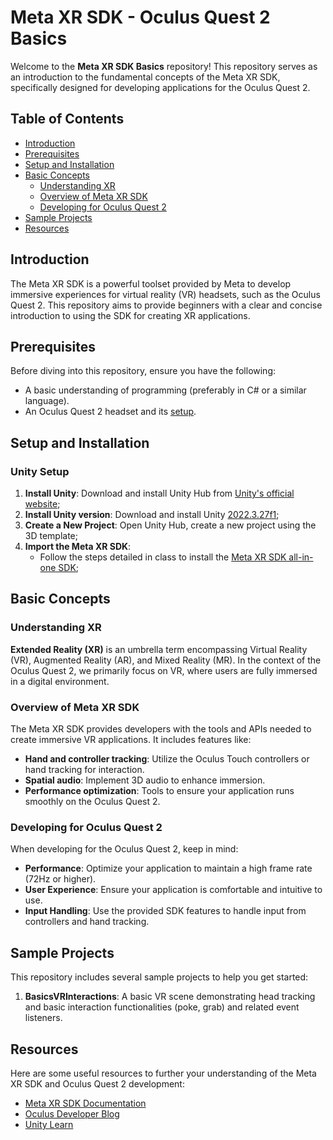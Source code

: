 # Meta XR SDK - Oculus Quest 2 Basics

Welcome to the **Meta XR SDK Basics** repository! This repository serves as an introduction to the fundamental concepts of the Meta XR SDK, specifically designed for developing applications for the Oculus Quest 2.

## Table of Contents

- [Introduction](#introduction)
- [Prerequisites](#prerequisites)
- [Setup and Installation](#setup-and-installation)
- [Basic Concepts](#basic-concepts)
  - [Understanding XR](#understanding-xr)
  - [Overview of Meta XR SDK](#overview-of-meta-xr-sdk)
  - [Developing for Oculus Quest 2](#developing-for-oculus-quest-2)
- [Sample Projects](#sample-projects)
- [Resources](#resources)

## Introduction

The Meta XR SDK is a powerful toolset provided by Meta to develop immersive experiences for virtual reality (VR) headsets, such as the Oculus Quest 2. This repository aims to provide beginners with a clear and concise introduction to using the SDK for creating XR applications.


## Prerequisites

Before diving into this repository, ensure you have the following:

- A basic understanding of programming (preferably in C# or a similar language).
- An Oculus Quest 2 headset and its [setup](https://www.meta.com/it/en/quest/setup/).


## Setup and Installation

### Unity Setup

1. **Install Unity**: Download and install Unity Hub from [Unity's official website](https://unity3d.com/get-unity/download);
2. **Install Unity version**: Download and install Unity [2022.3.27f1](https://unity.com/releases/editor/archive);
3. **Create a New Project**: Open Unity Hub, create a new project using the 3D template;
4. **Import the Meta XR SDK**:
   - Follow the steps detailed in class to install the [Meta XR SDK all-in-one SDK](https://assetstore.unity.com/packages/tools/integration/meta-xr-all-in-one-sdk-269657); 


## Basic Concepts

### Understanding XR

**Extended Reality (XR)** is an umbrella term encompassing Virtual Reality (VR), Augmented Reality (AR), and Mixed Reality (MR). In the context of the Oculus Quest 2, we primarily focus on VR, where users are fully immersed in a digital environment.

### Overview of Meta XR SDK

The Meta XR SDK provides developers with the tools and APIs needed to create immersive VR applications. It includes features like:

- **Hand and controller tracking**: Utilize the Oculus Touch controllers or hand tracking for interaction.
- **Spatial audio**: Implement 3D audio to enhance immersion.
- **Performance optimization**: Tools to ensure your application runs smoothly on the Oculus Quest 2.

### Developing for Oculus Quest 2

When developing for the Oculus Quest 2, keep in mind:

- **Performance**: Optimize your application to maintain a high frame rate (72Hz or higher).
- **User Experience**: Ensure your application is comfortable and intuitive to use.
- **Input Handling**: Use the provided SDK features to handle input from controllers and hand tracking.

## Sample Projects

This repository includes several sample projects to help you get started:

1. **BasicsVRInteractions**: A basic VR scene demonstrating head tracking and basic interaction functionalities (poke, grab) and related event listeners.

## Resources

Here are some useful resources to further your understanding of the Meta XR SDK and Oculus Quest 2 development:

- [Meta XR SDK Documentation](https://developer.oculus.com/documentation/unity/)
- [Oculus Developer Blog](https://developer.oculus.com/blog/)
- [Unity Learn](https://learn.unity.com/)